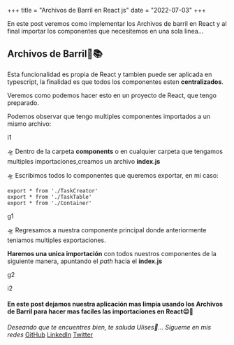 +++
title = "Archivos de Barril en React js"
date = "2022-07-03"
+++

En este post veremos como implementar los Archivos de barril en React y al final importar los componentes que necesitemos en una sola linea...

<!--more-->
## Archivos de Barril📁📚

Esta funcionalidad es propia de React y tambien puede ser aplicada en typescript, la finalidad es que todos los componentes esten **centralizados**.

Veremos como podemos hacer esto en un proyecto de React, que tengo preparado.

Podemos observar que tengo multiples componentes importados a un mismo archivo:

i1

🛸 Dentro de la carpeta **components** o en cualquier carpeta que tengamos multiples importaciones,creamos un archivo **index.js**

🛸 Escribimos todos lo componentes que queremos exportar, en mi caso:

```
export * from './TaskCreator'
export * from './TaskTable'
export * from './Container'
```

g1

🛸 Regresamos a nuestra componente principal donde anteriormente teniamos multiples exportaciones.

**Haremos una unica importación** con todos nuestros componentes de la siguiente manera, apuntando el *path* hacia el **index.js**

g2

i2

#### En este post dejamos nuestra aplicación mas limpia usando los Archivos de Barril para hacer mas faciles las importaciones en React😉🚀

*Deseando que te encuentres bien, te saluda Ulises🤵...*
*Sígueme en mis redes*
[GitHub](https://github.com/UlisesOrnelasR)
[LinkedIn](https://www.linkedin.com/in/ulises-ornelas/)
[Twitter](https://twitter.com/UlisesOrnelass)
